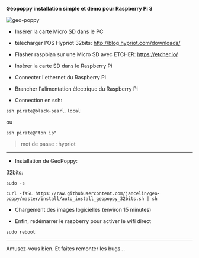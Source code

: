 **Géopoppy installation simple et démo pour Raspberry Pi 3**

![geo-poppy](https://cloud.githubusercontent.com/assets/6421175/7859239/41d9eaa6-053f-11e5-93d1-2056c6cff733.png)




* Insérer la carte Micro SD dans le PC

* télécharger l'OS Hypriot 32bits: http://blog.hypriot.com/downloads/

* Flasher raspbian sur une Micro SD avec ETCHER: https://etcher.io/
* Insèrer la carte SD dans le Raspberry Pi
* Connecter l'ethernet du Raspberry Pi
* Brancher l'alimentation électrique du Raspberry Pi
* Connection en ssh:

```
ssh pirate@black-pearl.local
```
ou 

```
ssh pirate@"ton ip"
```

> mot de passe : hypriot

----------------------

* Installation de GeoPoppy:


32bits:

```
sudo -s

curl -fsSL https://raw.githubusercontent.com/jancelin/geo-poppy/master/install/auto_install_geopoppy_32bits.sh | sh

```

* Chargement des images logicielles  (environ 15 minutes)

* Enfin, redémarrer le raspberry pour activer le wifi direct
```
sudo reboot
```

________________________________________________________________________________

Amusez-vous bien. Et faites remonter les bugs...

